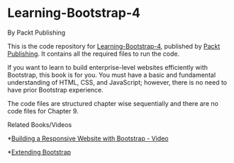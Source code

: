 # Learning-Bootstrap-4
By Packt Publishing

This is the code repository for [Learning-Bootstrap-4](https://www.packtpub.com/web-development/learning-bootstrap-4-second-edition), published by [Packt Publishing](https://www.packtpub.com/). It contains all the required files to run the code.

If you want to learn to build enterprise-level websites efficiently with Bootstrap, this book is
for you. You must have a basic and fundamental understanding of HTML, CSS, and
JavaScript; however, there is no need to have prior Bootstrap experience.

The code files are structured chapter wise sequentially and there are no code files for Chapter 9.

Related Books/Videos

*[Building a Responsive Website with Bootstrap - Video](https://www.packtpub.com/web-development/building-responsive-website-bootstrap-video?utm_source=GitHub&utm_medium=Repo&utm_campaign=9781782164982)

*[Extending Bootstrap](https://www.packtpub.com/web-development/extending-bootstrap?utm_source=GitHub&utm_medium=Repo&utm_campaign=9781782168416)
